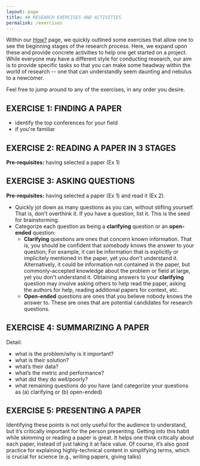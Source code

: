 ```yaml
---
layout: page
title: ## RESEARCH EXERCISES AND ACTIVITIES
permalink: /exercises
---
```


Within our [How?](how) page, we quickly outlined some exercises that allow one to see the beginning stages of the research process. Here, we expand upon these and provide concrete activities to help one get started on a project. While everyone may have a different style for conducting research, our aim is to provide specific tasks so that you can make some headway within the world of research -- one that can understandly seem daunting and nebulus to a newcomer.

Feel free to jump around to any of the exercises, in any order you desire.

## EXERCISE 1: FINDING A PAPER
- identify the top conferences for your field
- if you're familiar 

## EXERCISE 2: READING A PAPER IN 3 STAGES
**Pre-requisites:** having selected a paper (Ex 1)

## EXERCISE 3: ASKING QUESTIONS
**Pre-requisites:** having selected a paper (Ex 1) and read it (Ex 2).

- Quickly jot down as many questions as you can, without stifling yourself. That is, don't overthink it. If you have a question, list it. This is the seed for brainstorming.
- Categorize each question as being a **clarifying** question or an **open-ended** question:
  -  **Clarifying** questions are ones that concern known information. That is, you should be confident that _somebody_ knows the answer to your question; For example, it can be information that is explicitly or implicitely mentioned in the paper, yet you don't understand it. Alternatively, it could be information not contained in the paper, but commonly-accepted knowledge about the problem or field at large, yet you don't understand it. Obtaining answers to your **clarifying** question may involve asking others to help read the paper, asking the authors for help, reading additional papers for context, etc.
  -  **Open-ended** questions are ones that you believe nobody knows the answer to. These are ones that are potential candidates for research questions.

## EXERCISE 4: SUMMARIZING A PAPER
Detail:
- what is the problem/why is it important?
- what is their solution?
- what’s their data?
- what’s the metric and performance?
- what did they do well/poorly?
- what remaining questions do you have (and categorize your questions as (a) clarifying or (b) open-ended)


## EXERCISE 5: PRESENTING A PAPER
Identifying these points is not only useful for the audience to understand, but it’s critically important for the person presenting. Getting into this habit while skimming or reading a paper is great. It helps one think critically about each paper, instead of just taking it at face value. Of course, it’s also good practice for explaining highly-technical content in simplifying terms, which is crucial for science (e.g., writing papers, giving talks)
